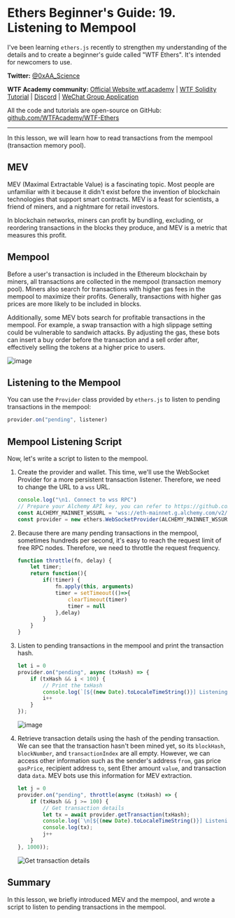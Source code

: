 # Ethers Beginner's Guide: 19. Listening to Mempool

I've been learning `ethers.js` recently to strengthen my understanding of the details and to create a beginner's guide called "WTF Ethers". It's intended for newcomers to use.

**Twitter:** [@0xAA_Science](https://twitter.com/0xAA_Science)

**WTF Academy community:** [Official Website wtf.academy](https://wtf.academy) | [WTF Solidity Tutorial](https://github.com/AmazingAng/WTF-Solidity) | [Discord](https://discord.gg/5akcruXrsk) | [WeChat Group Application](https://docs.google.com/forms/d/e/1FAIpQLSe4KGT8Sh6sJ7hedQRuIYirOoZK_85miz3dw7vA1-YjodgJ-A/viewform?usp=sf_link)

All the code and tutorials are open-source on GitHub: [github.com/WTFAcademy/WTF-Ethers](https://github.com/WTFAcademy/WTF-Ethers)

-----

In this lesson, we will learn how to read transactions from the mempool (transaction memory pool).

## MEV

MEV (Maximal Extractable Value) is a fascinating topic. Most people are unfamiliar with it because it didn't exist before the invention of blockchain technologies that support smart contracts. MEV is a feast for scientists, a friend of miners, and a nightmare for retail investors.

In blockchain networks, miners can profit by bundling, excluding, or reordering transactions in the blocks they produce, and MEV is a metric that measures this profit.

## Mempool

Before a user's transaction is included in the Ethereum blockchain by miners, all transactions are collected in the mempool (transaction memory pool). Miners also search for transactions with higher gas fees in the mempool to maximize their profits. Generally, transactions with higher gas prices are more likely to be included in blocks.

Additionally, some MEV bots search for profitable transactions in the mempool. For example, a swap transaction with a high slippage setting could be vulnerable to sandwich attacks. By adjusting the gas, these bots can insert a buy order before the transaction and a sell order after, effectively selling the tokens at a higher price to users.

![image](https://github.com/abirmehmed/Ether-101/assets/124920759/a555ff09-b1e4-4429-bcfc-c3f2cd16a6c7)

## Listening to the Mempool

You can use the `Provider` class provided by `ethers.js` to listen to pending transactions in the mempool:

```js
provider.on("pending", listener)
```

## Mempool Listening Script

Now, let's write a script to listen to the mempool.

1. Create the provider and wallet. This time, we'll use the WebSocket Provider for a more persistent transaction listener. Therefore, we need to change the URL to a `wss` URL.

    ```js
    console.log("\n1. Connect to wss RPC")
    // Prepare your Alchemy API key, you can refer to https://github.com/AmazingAng/WTF-Solidity/blob/main/Topics/Tools/TOOL04_Alchemy/readme.md
    const ALCHEMY_MAINNET_WSSURL = 'wss://eth-mainnet.g.alchemy.com/v2/oKmOQKbneVkxgHZfibs-iFhIlIAl6HDN';
    const provider = new ethers.WebSocketProvider(ALCHEMY_MAINNET_WSSURL);
    ```

2. Because there are many pending transactions in the mempool, sometimes hundreds per second, it's easy to reach the request limit of free RPC nodes. Therefore, we need to throttle the request frequency.

    ```js
    function throttle(fn, delay) {
        let timer;
        return function(){
            if(!timer) {
                fn.apply(this, arguments)
                timer = setTimeout(()=>{
                    clearTimeout(timer)
                    timer = null
                },delay)
            }
        }
    }
    ```

3. Listen to pending transactions in the mempool and print the transaction hash.

    ```js
    let i = 0
    provider.on("pending", async (txHash) => {
        if (txHash && i < 100) {
            // Print the txHash
            console.log(`[${(new Date).toLocaleTimeString()}] Listening to Pending Transaction ${i}: ${txHash} \r`);
            i++
        }
    });
    ```
   ![image](https://github.com/abirmehmed/Ether-101/assets/124920759/afb1c78a-f8dc-454a-8d02-141c18e43eb0)

4. Retrieve transaction details using the hash of the pending transaction. We can see that the transaction hasn't been mined yet, so its `blockHash`, `blockNumber`, and `transactionIndex` are all empty. However, we can access other information such as the sender's address `from`, gas price `gasPrice`, recipient address `to`, sent Ether amount `value`, and transaction data `data`. MEV bots use this information for MEV extraction.

    ```js
    let j = 0
    provider.on("pending", throttle(async (txHash) => {
        if (txHash && j >= 100) {
            // Get transaction details
            let tx = await provider.getTransaction(txHash);
            console.log(`\n[${(new Date).toLocaleTimeString()}] Listening to Pending Transaction ${j}: ${txHash} \r`);
            console.log(tx);
            j++
        }
    }, 1000));
    ```
    ![Get transaction details](./img/19-3.png)

## Summary

In this lesson, we briefly introduced MEV and the mempool, and wrote a script to listen to pending transactions in the mempool.

